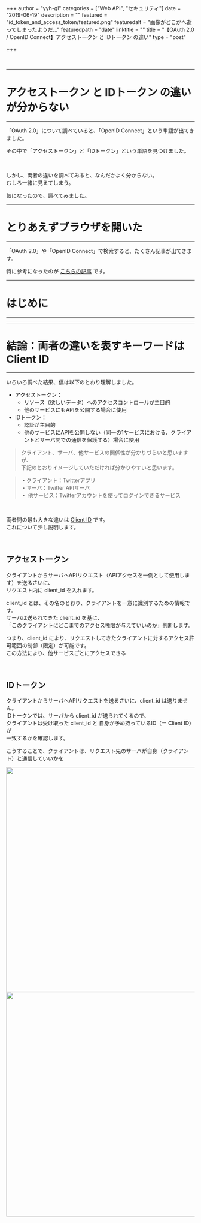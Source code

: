 +++
author = "yyh-gl"
categories = ["Web API", "セキュリティ"]
date = "2019-06-19"
description = ""
featured = "id_token_and_access_token/featured.png"
featuredalt = "画像がどこかへ逝ってしまったようだ…"
featuredpath = "date"
linktitle = ""
title = "【OAuth 2.0 / OpenID Connect】アクセストークン と IDトークン の違い"
type = "post"

+++


<br>

---
# アクセストークン と IDトークン の違いが分からない
---

「OAuth 2.0」について調べていると、「OpenID Connect」という単語が出てきました。

その中で「アクセストークン」と「IDトークン」という単語を見つけました。

<br>

しかし、両者の違いを調べてみると、なんだかよく分からない。<br>
むしろ一緒に見えてしまう。


気になったので、調べてみました。


---
# とりあえずブラウザを開いた
---

「OAuth 2.0」や「OpenID Connect」で検索すると、たくさん記事が出てきます。

特に参考になったのが [こちらの記事](https://qiita.com/TakahikoKawasaki/items/f2a0d25a4f05790b3baa) です。




---
# はじめに
---














---
# 結論：両者の違いを表すキーワードは Client ID
---

いろいろ調べた結果、僕は以下のとおり理解しました。

- アクセストークン：
  - リソース（欲しいデータ）へのアクセスコントロールが主目的
  - 他のサービスにもAPIを公開する場合に使用
- IDトークン：
  - 認証が主目的
  - 他のサービスにAPIを公開しない（同一の1サービスにおける、クライアントとサーバ間での通信を保護する）場合に使用
  
> クライアント、サーバ、他サービスの関係性が分かりづらいと思いますが、<br>
> 下記のとおりイメージしていただければ分かりやすいと思います。<br>

> ・クライアント：Twitterアプリ <br>
> ・サーバ：Twitter APIサーバ <br>
> ・ 他サービス：Twitterアカウントを使ってログインできるサービス

<br>

両者間の最も大きな違いは <u>Client ID</u> です。<br>
これについて少し説明します。


<br>

## アクセストークン

クライアントからサーバへAPIリクエスト（APIアクセスを一例として使用します）を送るさいに、<br>
リクエスト内に client_id を入れます。

client_id とは、その名のとおり、クライアントを一意に識別するための情報です。<br>
サーバは送られてきた client_id を基に、<br>
「このクライアントにどこまでのアクセス権限が与えていいのか」判断します。

つまり、client_id により、リクエストしてきたクライアントに対するアクセス許可範囲の制御（限定）が可能です。<br>
この方法により、他サービスごとにアクセスできる


<br>

## IDトークン

クライアントからサーバへAPIリクエストを送るさいに、client_id は送りません。<br>
IDトークンでは、サーバから client_id が送られてくるので、<br>
クライアントは受け取った client_id と 自身が予め持っているID（＝ Client ID）が <br>
一致するかを確認します。

こうすることで、クライアントは、リクエスト先のサーバが自身（クライアント）と通信していいかを


<img src="http://localhost:1313/tech-blog/img/tech-blog/2019/06/-/-" width="600">
<img src="https://yyh-gl.github.io/tech-blog/img/tech-blog/2019/06/-/-" width="600">

